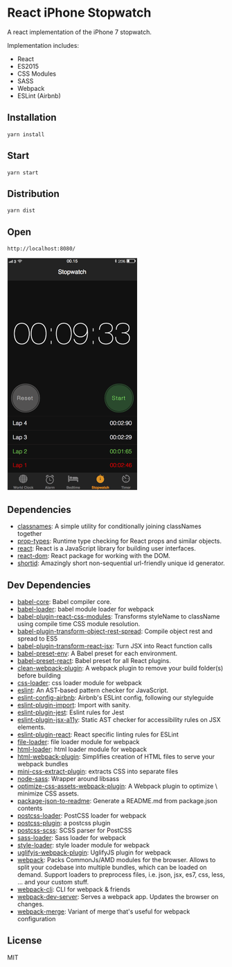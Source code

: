 # React iPhone Stopwatch
A react implementation of the iPhone 7 stopwatch.

Implementation includes:
 * React
 * ES2015
 * CSS Modules 
 * SASS
 * Webpack
 * ESLint (Airbnb)

## Installation
    yarn install
  
## Start
    yarn start    

## Distribution
    yarn dist

## Open
    http://localhost:8080/
          
<img src="/src/assets/img/iphone-stopwatch.png" alt="a screenshot of an iPhone 7 stopwatch" width="300"/> 
    
## Dependencies

- [classnames](https://ghub.io/classnames): A simple utility for conditionally joining classNames together
- [prop-types](https://ghub.io/prop-types): Runtime type checking for React props and similar objects.
- [react](https://ghub.io/react): React is a JavaScript library for building user interfaces.
- [react-dom](https://ghub.io/react-dom): React package for working with the DOM.
- [shortid](https://ghub.io/shortid): Amazingly short non-sequential url-friendly unique id generator.

## Dev Dependencies

- [babel-core](https://ghub.io/babel-core): Babel compiler core.
- [babel-loader](https://ghub.io/babel-loader): babel module loader for webpack
- [babel-plugin-react-css-modules](https://ghub.io/babel-plugin-react-css-modules): Transforms styleName to className using compile time CSS module resolution.
- [babel-plugin-transform-object-rest-spread](https://ghub.io/babel-plugin-transform-object-rest-spread): Compile object rest and spread to ES5
- [babel-plugin-transform-react-jsx](https://ghub.io/babel-plugin-transform-react-jsx): Turn JSX into React function calls
- [babel-preset-env](https://ghub.io/babel-preset-env): A Babel preset for each environment.
- [babel-preset-react](https://ghub.io/babel-preset-react): Babel preset for all React plugins.
- [clean-webpack-plugin](https://ghub.io/clean-webpack-plugin): A webpack plugin to remove your build folder(s) before building
- [css-loader](https://ghub.io/css-loader): css loader module for webpack
- [eslint](https://ghub.io/eslint): An AST-based pattern checker for JavaScript.
- [eslint-config-airbnb](https://ghub.io/eslint-config-airbnb): Airbnb&#39;s ESLint config, following our styleguide
- [eslint-plugin-import](https://ghub.io/eslint-plugin-import): Import with sanity.
- [eslint-plugin-jest](https://ghub.io/eslint-plugin-jest): Eslint rules for Jest
- [eslint-plugin-jsx-a11y](https://ghub.io/eslint-plugin-jsx-a11y): Static AST checker for accessibility rules on JSX elements.
- [eslint-plugin-react](https://ghub.io/eslint-plugin-react): React specific linting rules for ESLint
- [file-loader](https://ghub.io/file-loader): file loader module for webpack
- [html-loader](https://ghub.io/html-loader): html loader module for webpack
- [html-webpack-plugin](https://ghub.io/html-webpack-plugin): Simplifies creation of HTML files to serve your webpack bundles
- [mini-css-extract-plugin](https://ghub.io/mini-css-extract-plugin): extracts CSS into separate files
- [node-sass](https://ghub.io/node-sass): Wrapper around libsass
- [optimize-css-assets-webpack-plugin](https://ghub.io/optimize-css-assets-webpack-plugin): A Webpack plugin to optimize \ minimize CSS assets.
- [package-json-to-readme](https://ghub.io/package-json-to-readme): Generate a README.md from package.json contents
- [postcss-loader](https://ghub.io/postcss-loader): PostCSS loader for webpack
- [postcss-plugin](https://ghub.io/postcss-plugin): a postcss plugin
- [postcss-scss](https://ghub.io/postcss-scss): SCSS parser for PostCSS
- [sass-loader](https://ghub.io/sass-loader): Sass loader for webpack
- [style-loader](https://ghub.io/style-loader): style loader module for webpack
- [uglifyjs-webpack-plugin](https://ghub.io/uglifyjs-webpack-plugin): UglifyJS plugin for webpack
- [webpack](https://ghub.io/webpack): Packs CommonJs/AMD modules for the browser. Allows to split your codebase into multiple bundles, which can be loaded on demand. Support loaders to preprocess files, i.e. json, jsx, es7, css, less, ... and your custom stuff.
- [webpack-cli](https://ghub.io/webpack-cli): CLI for webpack &amp; friends
- [webpack-dev-server](https://ghub.io/webpack-dev-server): Serves a webpack app. Updates the browser on changes.
- [webpack-merge](https://ghub.io/webpack-merge): Variant of merge that&#39;s useful for webpack configuration

## License

MIT
